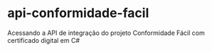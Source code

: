 # api-conformidade-facil
Acessando a API de integração do projeto Conformidade Fácil com certificado digital em C#
